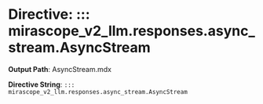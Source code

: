 # Directive: ::: mirascope_v2_llm.responses.async_stream.AsyncStream

**Output Path**: AsyncStream.mdx

**Directive String**: `::: mirascope_v2_llm.responses.async_stream.AsyncStream`


